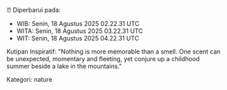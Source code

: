 ⏰ Diperbarui pada:
- WIB: Senin, 18 Agustus 2025 02.22.31 UTC
- WITA: Senin, 18 Agustus 2025 03.22.31 UTC
- WIT: Senin, 18 Agustus 2025 04.22.31 UTC

Kutipan Inspiratif:
"Nothing is more memorable than a smell. One scent can be unexpected, momentary and fleeting, yet conjure up a childhood summer beside a lake in the mountains."


Kategori: nature

